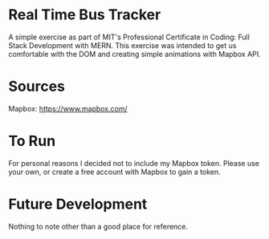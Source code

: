 # Real Time Bus Tracker
A simple exercise as part of MIT's Professional Certificate in Coding: Full Stack Development with MERN.
This exercise was intended to get us comfortable with the DOM and creating simple animations with Mapbox API.

# Sources
Mapbox: https://www.mapbox.com/

# To Run
For personal reasons I decided not to include my Mapbox token. Please use your own, or create a free account with Mapbox to gain a token.

# Future Development
Nothing to note other than a good place for reference.